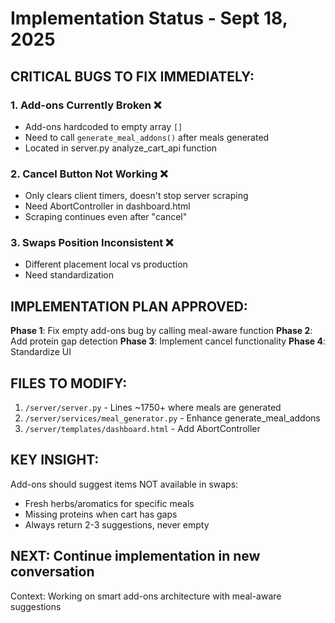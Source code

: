 # Implementation Status - Sept 18, 2025

## CRITICAL BUGS TO FIX IMMEDIATELY:

### 1. Add-ons Currently Broken ❌
- Add-ons hardcoded to empty array `[]`
- Need to call `generate_meal_addons()` after meals generated
- Located in server.py analyze_cart_api function

### 2. Cancel Button Not Working ❌
- Only clears client timers, doesn't stop server scraping
- Need AbortController in dashboard.html
- Scraping continues even after "cancel"

### 3. Swaps Position Inconsistent ❌
- Different placement local vs production
- Need standardization

## IMPLEMENTATION PLAN APPROVED:

**Phase 1**: Fix empty add-ons bug by calling meal-aware function
**Phase 2**: Add protein gap detection
**Phase 3**: Implement cancel functionality
**Phase 4**: Standardize UI

## FILES TO MODIFY:

1. `/server/server.py` - Lines ~1750+ where meals are generated
2. `/server/services/meal_generator.py` - Enhance generate_meal_addons
3. `/server/templates/dashboard.html` - Add AbortController

## KEY INSIGHT:
Add-ons should suggest items NOT available in swaps:
- Fresh herbs/aromatics for specific meals
- Missing proteins when cart has gaps
- Always return 2-3 suggestions, never empty

## NEXT: Continue implementation in new conversation
Context: Working on smart add-ons architecture with meal-aware suggestions